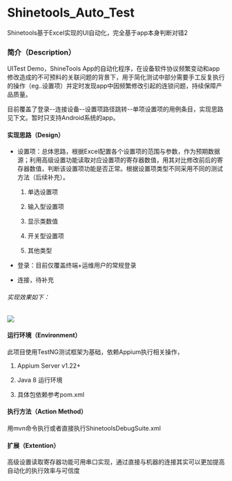 # Shinetools_Auto_Test

Shinetools基于Excel实现的UI自动化，完全基于app本身判断对错2

### 简介（Description）

UITest Demo，ShineTools App的自动化程序，在设备软件协议频繁变动和app修改造成的不可预料的关联问题的背景下，用于简化测试中部分需要手工反复执行的操作（eg..设置项）并定时发现app中因频繁修改引起的连锁问题，持续保障产品质量。

目前覆盖了登录--连接设备--设置项路径跳转--单项设置项的用例条目，实现思路见下文。暂时只支持Android系统的app。

#### 实现思路（Design）

- 设置项：总体思路，根据Excel配置各个设置项的范围与参数，作为预期数据源；利用高级设置功能读取对应设置项的寄存器数值，用其对比修改前后的寄存器数值，判断该设置项功能是否正常。根据设置项类型不同采用不同的测试方法（后续补充）。
  
  1. 单选设置项
  
  2. 输入型设置项
  
  3. 显示类数值
  
  4. 开关型设置项
  
  5. 其他类型

- 登录：目前仅覆盖终端+运维用户的常规登录

- 连接，待补充

###### 实现效果如下：

![](D:\googleDownloads\video.gif)

#### 运行环境（Environment）

此项目使用TestNG测试框架为基础，依赖Appium执行相关操作，

1. Appium Server v1.22+

2. Java 8 运行环境

3. 具体包依赖参考pom.xml

#### 执行方法（Action Method）

用mvn命令执行或者直接执行ShinetoolsDebugSuite.xml

#### 扩展（Extention）

高级设置读取寄存器功能可用串口实现，通过直接与机器的连接其实可以更加提高自动化的执行效率与可信度



